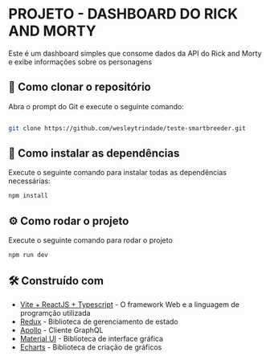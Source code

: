# PROJETO - DASHBOARD DO RICK AND MORTY

Este é um dashboard simples que consome dados da API do Rick and Morty e exibe informações sobre os personagens

## 🚀 Como clonar o repositório

Abra o prompt do Git e execute o seguinte comando:

```bash

git clone https://github.com/wesleytrindade/teste-smartbreeder.git
```
## 🔧 Como instalar as dependências

Execute o seguinte comando para instalar todas as dependências necessárias:


```bash
npm install
```

## ⚙️ Como rodar o projeto

Execute o seguinte comando para rodar o projeto

```bash
npm run dev
```
## 🛠️ Construído com

* [Vite + ReactJS + Typescript](https://vite.dev/) - O framework Web e a linguagem de programção utilizada
* [Redux](https://redux-toolkit.js.org) - Biblioteca de gerenciamento de estado 
* [Apollo](https://www.apollographql.com/) - Cliente GraphQL 
* [Material UI](https://mui.com/material-ui/) - Biblioteca de interface gráfica
* [Echarts](https://echarts.apache.org) - Biblioteca de criação de gráficos
